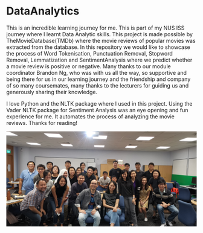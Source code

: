 # DataAnalytics

This is an incredible learning journey for me. This is part of my NUS ISS journey where I learnt Data Analytic skills. This project is made possible by TheMovieDatabase(TMDb) where the movie reviews of popular movies was extracted from the database. In this repository we would like to showcase the process of Word Tokenisation, Punctuation Removal, Stopword Removal, Lemmatization and SentimentAnalysis where we predict whether a movie review is positive or negative. Many thanks to our module coordinator Brandon Ng, who was with us all the way, so supportive and being there for us in our learning journey and the friendship and company of so many coursemates, many thanks to the lecturers for guiding us and generously sharing their knowledge.

I love Python and the NLTK package where I used in this project. Using the Vader NLTK package for Sentiment Analysis was an eye opening and fun experience for me. It automates the process of analyzing the movie reviews. Thanks for reading! 

![GroupPhoto](images/DataAnalyticGroupPhoto.jpg)
